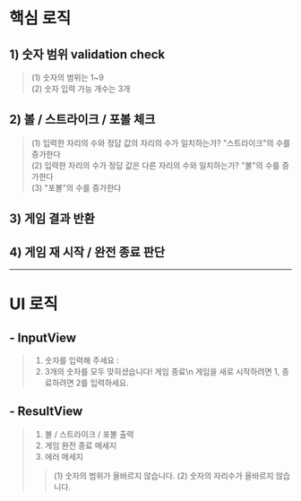 # 핵심 로직   
## 1) 숫자 범위 validation check   
> (1) 숫자의 범위는 1~9   
> (2) 숫자 입력 가능 개수는 3개   
## 2) 볼 / 스트라이크 / 포볼 체크   
> (1) 입력한 자리의 수와 정답 값의 자리의 수가 일치하는가? "스트라이크"의 수를 증가한다   
> (2) 입력한 자리의 수가 정답 값은 다른 자리의 수와 일치하는가? "볼"의 수를 증가한다   
> (3) "포볼"의 수를 증가한다    
## 3) 게임 결과 반환   
## 4) 게임 재 시작 / 완전 종료 판단    

------------

# UI 로직   
## - InputView   
> 1) 숫자를 입력해 주세요 :   
> 2) 3개의 숫자를 모두 맞히셨습니다! 게임 종료\n 게임을 새로 시작하려면 1, 종료하려면 2를 입력하세요.   
## - ResultView   
> 1) 볼 / 스트라이크 / 포볼 출력   
> 2) 게임 완전 종료 메세지    
> 3) 에러 메세지   
> > (1) 숫자의 범위가 올바르지 않습니다.
> > (2) 숫자의 자리수가 올바르지 않습니다.